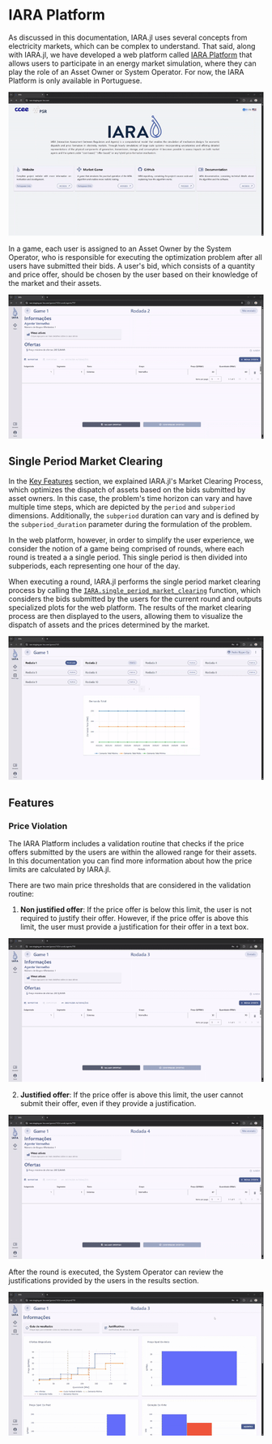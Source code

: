 # IARA Platform

As discussed in this documentation, IARA.jl uses several concepts from electricity markets, which can be complex to understand.
That said, along with IARA.jl, we have developed a web platform called [IARA Platform](https://iara.psr-inc.com/) that allows users to participate in an energy market simulation, where they can play the role of an Asset Owner or System Operator.
For now, the IARA Platform is only available in Portuguese.

![IARA Platform Screenshot](assets/iara_platform.gif)

In a game, each user is assigned to an Asset Owner by the System Operator, who is responsible for executing the optimization problem after all users have submitted their bids.
A user's bid, which consists of a quantity and price offer, should be chosen by the user based on their knowledge of the market and their assets.

![IARA Platform Bidding](assets/bidding.gif)

## Single Period Market Clearing

In the [Key Features](key_features.md#the-market-clearing-process) section, we explained IARA.jl's Market Clearing Process, which optimizes the dispatch of assets based on the bids submitted by asset owners.
In this case, the problem's time horizon can vary and have multiple time steps, which are depicted by the `period` and `subperiod` dimensions.
Additionally, the `subperiod` duration can vary and is defined by the `subperiod_duration` parameter during the formulation of the problem.

In the web platform, however, in order to simplify the user experience, we consider the notion of a game being comprised of rounds, where each round is treated a a single period.
This single period is then divided into subperiods, each representing one hour of the day.

When executing a round, IARA.jl performs the single period market clearing process by calling the [`IARA.single_period_market_clearing`](@ref) function, which considers the bids submitted by the users for the current round and outputs specialized plots for the web platform.
The results of the market clearing process are then displayed to the users, allowing them to visualize the dispatch of assets and the prices determined by the market.

![IARA Platform Bidding](assets/running.gif)

## Features

### Price Violation

The IARA Platform includes a validation routine that checks if the price offers submitted by the users are within the allowed range for their assets.
In this documentation you can find more information about how the price limits are calculated by IARA.jl.

There are two main price thresholds that are considered in the validation routine:
1. **Non justified offer**: If the price offer is below this limit, the user is not required to justify their offer. 
However, if the price offer is above this limit, the user must provide a justification for their offer in a text box.

![IARA Platform Bidding](assets/justification.gif)


2. **Justified offer**: If the price offer is above this limit, the user cannot submit their offer, even if they provide a justification.

![IARA Platform Bidding](assets/no_justification.gif)


After the round is executed, the System Operator can review the justifications provided by the users in the results section.

![IARA Platform Bidding](assets/reading_justification.gif)
